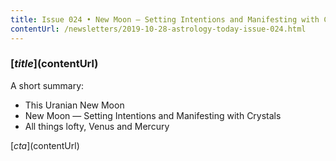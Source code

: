 ```yaml
---
title: Issue 024 • New Moon — Setting Intentions and Manifesting with Crystals
contentUrl: /newsletters/2019-10-28-astrology-today-issue-024.html
---
```


### [$title]($contentUrl)

A short summary:

* This Uranian New Moon
* New Moon — Setting Intentions and Manifesting with Crystals
* All things lofty, Venus and Mercury

[$cta]($contentUrl)